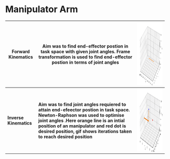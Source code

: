 # Manipulator Arm

|Forward Kinematics | Aim was to find end-effector postion in task space with given joint angles. Frame transformation is used to find end-effector postion in terms of joint angles|<img src="results/forward-kinematics.gif" width="740" height="200"/>|
|------------------|------------|------------|
| **Inverse Kinematics** |**Aim was to find joint angles requiered to attain end-efeector postion in task space. Newton-Raphson was used to optimise joint angles .Here orange line is an intial position of an manipulator and red dot is desired position, gif shows iterations taken to reach desired position** | <img src="results/inverse-kinematics.gif" width="740" height="200" />|



<!-- |XY view | YZ view | XZ view|
|:------:|:--------:|:------:|
|<img src="results/xy-view.gif" />|<img src="results/yz-view.gif" />|<img src="results/xz-view.gif" />| -->






